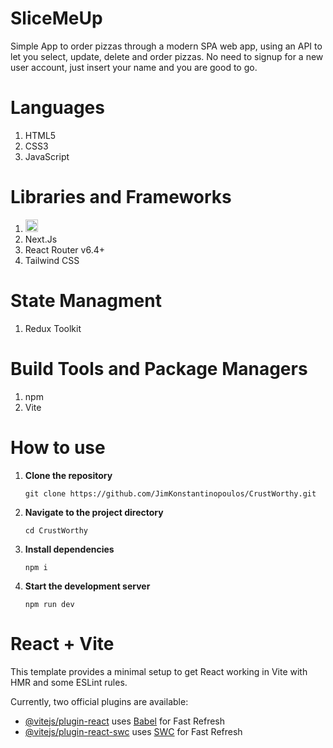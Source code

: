 # SliceMeUp

Simple App to order pizzas through a modern SPA web app, using an API to let you select, update, delete and order pizzas. No need to signup for a new user account, just insert your name and you are good to go. 

# Languages
<ol>
  <li>HTML5</li>
  <li>CSS3</li>
  <li>JavaScript</li>
</ol>

# Libraries and Frameworks
<ol>
  <li><img src="https://user-images.githubusercontent.com/25181517/183897015-94a058a6-b86e-4e42-a37f-bf92061753e5.png" alt="React Logo" width="20px"></img>
  <li>Next.Js</li>
  <li>React Router v6.4+</li>
  <li>Tailwind CSS</li>
</ol>

# State Managment
<ol>
  <li>Redux Toolkit</li>
</ol>

# Build Tools and Package Managers
<ol>
  <li>npm</li>
  <li>Vite</li>
</ol>


# How to use
1. **Clone the repository**
    ```
    git clone https://github.com/JimKonstantinopoulos/CrustWorthy.git
    ```
2. **Navigate to the project directory**
    ```
    cd CrustWorthy
    ```
3. **Install dependencies**
    ```
    npm i
    ```
4. **Start the development server**
    ```
    npm run dev
    ```

# React + Vite

This template provides a minimal setup to get React working in Vite with HMR and some ESLint rules.

Currently, two official plugins are available:

- [@vitejs/plugin-react](https://github.com/vitejs/vite-plugin-react/blob/main/packages/plugin-react/README.md) uses [Babel](https://babeljs.io/) for Fast Refresh
- [@vitejs/plugin-react-swc](https://github.com/vitejs/vite-plugin-react-swc) uses [SWC](https://swc.rs/) for Fast Refresh
